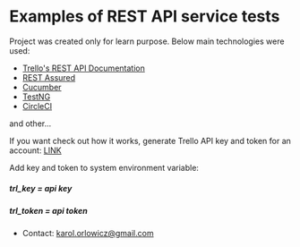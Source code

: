 # Examples of REST API service tests

Project was created only for learn purpose. Below main technologies were used:

* [Trello's REST API Documentation](https://developers.trello.com/reference#introduction)
* [REST Assured](http://rest-assured.io/)
* [Cucumber](https://cucumber.io/docs/)
* [TestNG](https://testng.org/doc/documentation-main.html)
* [CircleCI](https://circleci.com/)

and other...

If you want check out how it works, generate Trello API key and token for an account:
[LINK](https://developers.trello.com/reference#api-key-tokens)

Add key and token to system environment variable:
##### trl_key = api key
##### trl_token = api token

* Contact: karol.orlowicz@gmail.com